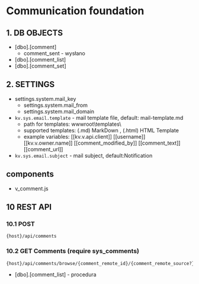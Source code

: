 # Communication foundation

## 1. DB OBJECTS


- [dbo].[comment]
  - comment_sent - wysłano
- [dbo].[comment_list] 
- [dbo].[comment_set]

## 2. SETTINGS


- settings.system.mail_key
  - settings.system.mail_from
  - settings.system.mail_domain
- `kv.sys.email.template` - mail template file, default: mail-template.md
  - path for templates: wwwroot\templates\
  - supported templates: (.md) MarkDown  , (.html) HTML Template
  - example variables: [[kv.v.api.client]] [[username]] [[kv.v.owner.name]] [[comment_modified_by]] [[comment_text]] [[comment_url]]
- `kv.sys.email.subject` - mail subject, default:Notification  


## components

- v_comment.js

## 10 REST API

### 10.1 POST

```http
{host}/api/comments
```

### 10.2 GET Comments (require sys_comments)

```http
{host}/api/comments/browse/{comment_remote_id}/{comment_remote_source?}
```

- [dbo].[comment_list] - procedura 





